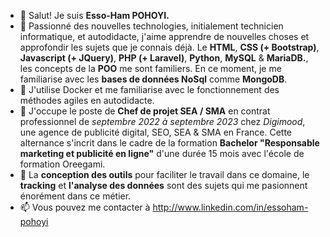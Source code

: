 - 👋 Salut! Je suis **Esso-Ham POHOYI.**
- 👀 Passionné des nouvelles technologies, initialement technicien informatique, et autodidacte, j'aime apprendre de nouvelles choses et approfondir les sujets que je connais déjà. Le **HTML**, **CSS (+ Bootstrap)**, **Javascript (+ JQuery)**, **PHP (+ Laravel)**, **Python**, **MySQL** & **MariaDB.**, les concepts de la **POO** me sont familiers. En ce moment, je me familiarise avec les **bases de données NoSql** comme **MongoDB**.
- 🌱 J'utilise Docker et me familiarise avec le fonctionnement des méthodes agiles en autodidacte.
- 💞️ J'occupe le poste de **Chef de projet SEA / SMA** en contrat professionnel de *septembre 2022 à septembre 2023* chez *Digimood*, une agence de publicité digital, SEO, SEA & SMA en France. Cette alternance s'incrit dans le cadre de la formation **Bachelor "Responsable marketing et publicité en ligne"** d'une durée 15 mois avec l'école de formation Oreegami. 
- 🎯 La **conception des outils** pour faciliter le travail dans ce domaine, le **tracking** et **l'analyse des données** sont des sujets qui me pasionnent énorément dans ce métier.
- 📫 Vous pouvez me contacter à http://www.linkedin.com/in/essoham-pohoyi

<!---
Esso-Ham/Esso-Ham is a ✨ special ✨ repository because its `README.md` (this file) appears on your GitHub profile.
You can click the Preview link to take a look at your changes.
--->
